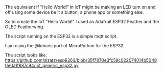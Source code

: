 The equivalent if "Hello World!" in IoT might be making an LED turn on and off using some device be it a button, a phone app or something else.

So to create the IoT "Hello World!" I used an Adafruit ESP32 Feather and the OLED Featherwing.

The script running on the ESP32 is a simple mqtt script.

I am using the @loboris port of MicroPython for the ESP32.

The script looks like: https://github.com/slzatz/esp8266/blob/35f7870e3fc59c022074014b50480e0a1f887c94/iot_generic_esp32.py

